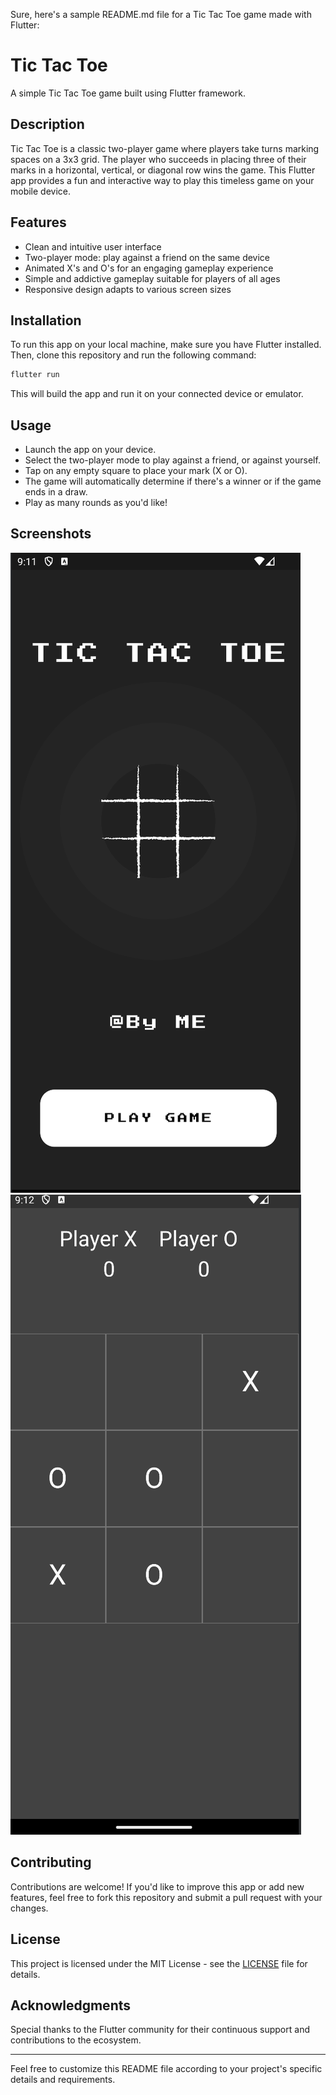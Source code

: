 Sure, here's a sample README.md file for a Tic Tac Toe game made with Flutter:

# Tic Tac Toe

A simple Tic Tac Toe game built using Flutter framework.

## Description

Tic Tac Toe is a classic two-player game where players take turns marking spaces on a 3x3 grid. The player who succeeds in placing three of their marks in a horizontal, vertical, or diagonal row wins the game. This Flutter app provides a fun and interactive way to play this timeless game on your mobile device.

## Features

- Clean and intuitive user interface
- Two-player mode: play against a friend on the same device
- Animated X's and O's for an engaging gameplay experience
- Simple and addictive gameplay suitable for players of all ages
- Responsive design adapts to various screen sizes

## Installation

To run this app on your local machine, make sure you have Flutter installed. Then, clone this repository and run the following command:

```bash
flutter run
```

This will build the app and run it on your connected device or emulator.

## Usage

- Launch the app on your device.
- Select the two-player mode to play against a friend, or against yourself.
- Tap on any empty square to place your mark (X or O).
- The game will automatically determine if there's a winner or if the game ends in a draw.
- Play as many rounds as you'd like!

## Screenshots

![Screenshot 1](images/screenshot1.png)
![Screenshot 2](images/screenshot2.png)

## Contributing

Contributions are welcome! If you'd like to improve this app or add new features, feel free to fork this repository and submit a pull request with your changes.

## License

This project is licensed under the MIT License - see the [LICENSE](LICENSE) file for details.

## Acknowledgments

Special thanks to the Flutter community for their continuous support and contributions to the ecosystem.

---

Feel free to customize this README file according to your project's specific details and requirements.